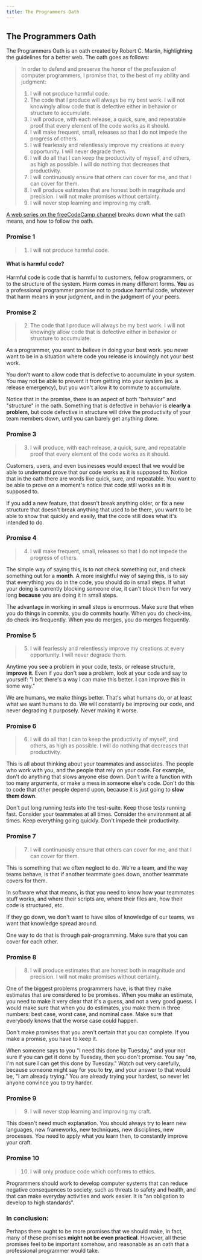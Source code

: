 ```yaml
---
title: The Programmers Oath
---
```

## The Programmers Oath

The Programmers Oath is an oath created by Robert C. Martin, highlighting the guidelines for a better web. The oath goes as follows:

>In order to defend and preserve the honor of the profession of computer programmers,
>I promise that, to the best of my ability and judgment:
>1. I will not produce harmful code.
>2. The code that I produce will always be my best work. I will not knowingly allow code that is defective either in behavior or structure to accumulate.
>3. I will produce, with each release, a quick, sure, and repeatable proof that every element of the code works as it should.
>4. I will make frequent, small, releases so that I do not impede the progress of others.
>5. I will fearlessly and relentlessly improve my creations at every opportunity. I will never degrade them.
>6. I will do all that I can keep the productivity of myself, and others, as high as possible. I will do nothing that decreases that productivity.
>7. I will continuously ensure that others can cover for me, and that I can cover for them.
>8. I will produce estimates that are honest both in magnitude and precision. I will not make promises without certainty.
>9. I will never stop learning and improving my craft.

<a href='https://www.youtube.com/watch?v=36NgPu9OyRM' target='_blank' rel='nofollow'>A web series on the freeCodeCamp channel</a> breaks down what the oath means, and how to follow the oath.

### Promise 1
>1. I will not produce harmful code.

#### What is harmful code?

Harmful code is code that is harmful to customers, fellow programmers, or to the structure of the system.
Harm comes in many different forms. <b>You</b> as a professional programmer promise not to produce harmful code, whatever that harm means in your judgment, and in the judgment of your peers.

### Promise 2
>2. The code that I produce will always be my best work. I will not knowingly allow code that is defective either in behavior or structure to accumulate.

As a programmer, you want to believe in doing your best work. 
you never want to be in a situation where code you release is knowingly not your best work.

You don't want to allow code that is defective to accumulate in your system. You may not be able to prevent it from getting into your system (ex. a release emergency), but you won't allow it to commute to accumulate. 

Notice that in the promise, there is an aspect of both "behavior" and "structure" in the oath.  Something that is defective in behavior is <b>clearly a problem,</b> but code defective in structure will drive the productivity of your team members down, until you can barely get anything done.

### Promise 3
>3. I will produce, with each release, a quick, sure, and repeatable proof that every element of the code works as it should.

Customers, users, and even businesses would expect that we would be able to undemand prove that our code works as it is supposed to. Notice that in the oath there are words like quick, sure, and repeatable. You want to be able to prove on a moment's notice that code still works as it is supposed to.

If you add a new feature, that doesn't break anything older, or fix a new structure that doesn't break anything that used to be there, you want to be able to show that quickly and easily, that the code still does what it's intended to do. 

### Promise 4
> 4. I will make frequent, small, releases so that I do not impede the progress of others.

The simple way of saying this, is to not check something out, and check something out for a <b>month</b>. A more insightful way of saying this, is to say that everything you do in the code, you should do in small steps. If what your doing is currently blocking someone else, it can't block them for very long <b>because</b> you are doing it in small steps. 

The advantage in working in small steps is enormous. Make sure that when you do things in commits, you do commits hourly. When you do check-ins, do check-ins frequently. When you do merges, you do merges frequently. 

### Promise 5

>5. I will fearlessly and relentlessly improve my creations at every opportunity. I will never degrade them.

Anytime you see a problem in your code, tests, or release structure, <b>improve it</b>. Even if you don't see a problem, look at your code and say to yourself: "I bet there's a way I can make this better. I can improve this in some way."

We are humans, we make things better. That's what humans do, or at least what we want humans to do. We will constantly be improving our code, and never degrading it purposely. Never making it worse. 

### Promise 6
> 6. I will do all that I can to keep the productivity of myself, and others, as high as possible. I will do nothing that decreases that productivity.

This is all about thinking about your teammates and associates. The people who work with you, and the people that rely on your code. For example, don't do anything that slows anyone else down. Don't write a function with too many arguments, or make a mess in someone else's code. Don't do this to code that other people depend upon, because it is just going to <b>slow them down</b>.

Don't put long running tests into the test-suite. Keep those tests running fast. Consider your teammates at all times. Consider the environment at all times. Keep everything going quickly. Don't impede their productivity.

### Promise 7
>7. I will continuously ensure that others can cover for me, and that I can cover for them.

This is something that we often neglect to do. We're a team, and the way teams behave, is that if another teammate goes down, another teammate covers for them.

In software what that means, is that you need to know how your teammates stuff works, and where their scripts are, where their files are, how their code is structured, etc. 

If they go down, we don't want to have silos of knowledge of our teams, we want that knowledge spread around.

One way to do that is through pair-programming. Make sure that you can cover for each other. 

### Promise 8
> 8. I will produce estimates that are honest both in magnitude and precision. I will not make promises without certainty.

One of the biggest problems programmers have, is that they make estimates that are considered to be promises. When you make an estimate, you need to make it very clear that it's a guess, and not a very good guess. I would make sure that when you do estimates, you make them in three numbers: best case, worst case, and nominal case. Make sure that everybody knows that the worse case could happen.

Don't make promises that you aren't certain that you can complete. If you make a promise, you have to keep it.

When someone says to you "I need this done by Tuesday," and your not sure if you can get it done by Tuesday, then you don't promise. You say "<b>no</b>, I'm not sure I can get this done by Tuesday." Watch out very carefully, because someone might say for you to <b>try</b>, and your answer to that would be, "I am already trying."  You are already trying your hardest, so never let anyone convince you to try harder.

### Promise 9
> 9. I will never stop learning and improving my craft.

This doesn't need much explanation. You should always try to learn new languages, new frameworks, new techniques, new disciplines, new processes. You need to apply what you learn then, to constantly improve your craft. 

### Promise 10
>10. I will only produce code which conforms to ethics.

Programmers should work to develop computer systems that can reduce negative consequences to society, such as threats to safety and health, and that can make everyday activities and work easier. It is “an obligation to develop to high standards".

### <b>In conclusion:</b>
Perhaps there ought to be more promises that we should make, in fact, many of these promises <b>might not be even practical</b>. However, all these promises feel to be important somehow, and reasonable as an oath that a professional programmer would take.

